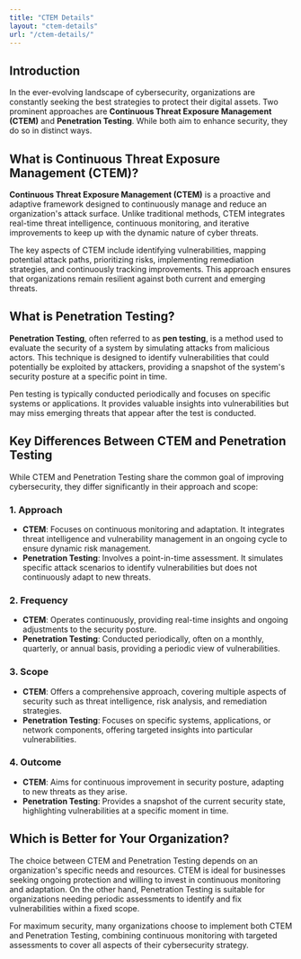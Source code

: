 ```yaml
---
title: "CTEM Details"
layout: "ctem-details"
url: "/ctem-details/"
---
```


## Introduction
In the ever-evolving landscape of cybersecurity, organizations are constantly seeking the best strategies to protect their digital assets. Two prominent approaches are **Continuous Threat Exposure Management (CTEM)** and **Penetration Testing**. While both aim to enhance security, they do so in distinct ways.

## What is Continuous Threat Exposure Management (CTEM)?
**Continuous Threat Exposure Management (CTEM)** is a proactive and adaptive framework designed to continuously manage and reduce an organization's attack surface. Unlike traditional methods, CTEM integrates real-time threat intelligence, continuous monitoring, and iterative improvements to keep up with the dynamic nature of cyber threats.

The key aspects of CTEM include identifying vulnerabilities, mapping potential attack paths, prioritizing risks, implementing remediation strategies, and continuously tracking improvements. This approach ensures that organizations remain resilient against both current and emerging threats.

## What is Penetration Testing?
**Penetration Testing**, often referred to as **pen testing**, is a method used to evaluate the security of a system by simulating attacks from malicious actors. This technique is designed to identify vulnerabilities that could potentially be exploited by attackers, providing a snapshot of the system's security posture at a specific point in time.

Pen testing is typically conducted periodically and focuses on specific systems or applications. It provides valuable insights into vulnerabilities but may miss emerging threats that appear after the test is conducted.

## Key Differences Between CTEM and Penetration Testing
While CTEM and Penetration Testing share the common goal of improving cybersecurity, they differ significantly in their approach and scope:

### 1. Approach
- **CTEM**: Focuses on continuous monitoring and adaptation. It integrates threat intelligence and vulnerability management in an ongoing cycle to ensure dynamic risk management.
- **Penetration Testing**: Involves a point-in-time assessment. It simulates specific attack scenarios to identify vulnerabilities but does not continuously adapt to new threats.

### 2. Frequency
- **CTEM**: Operates continuously, providing real-time insights and ongoing adjustments to the security posture.
- **Penetration Testing**: Conducted periodically, often on a monthly, quarterly, or annual basis, providing a periodic view of vulnerabilities.

### 3. Scope
- **CTEM**: Offers a comprehensive approach, covering multiple aspects of security such as threat intelligence, risk analysis, and remediation strategies.
- **Penetration Testing**: Focuses on specific systems, applications, or network components, offering targeted insights into particular vulnerabilities.

### 4. Outcome
- **CTEM**: Aims for continuous improvement in security posture, adapting to new threats as they arise.
- **Penetration Testing**: Provides a snapshot of the current security state, highlighting vulnerabilities at a specific moment in time.

## Which is Better for Your Organization?
The choice between CTEM and Penetration Testing depends on an organization's specific needs and resources. CTEM is ideal for businesses seeking ongoing protection and willing to invest in continuous monitoring and adaptation. On the other hand, Penetration Testing is suitable for organizations needing periodic assessments to identify and fix vulnerabilities within a fixed scope.

For maximum security, many organizations choose to implement both CTEM and Penetration Testing, combining continuous monitoring with targeted assessments to cover all aspects of their cybersecurity strategy.
